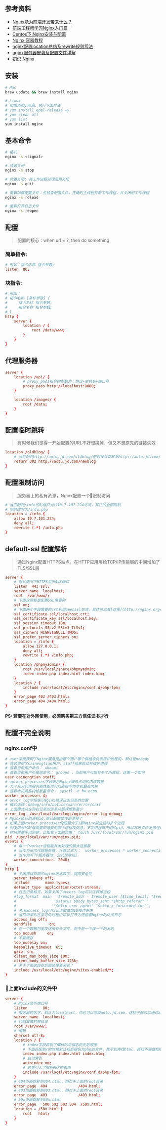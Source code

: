 ## 参考资料
- [Nginx能为前端开发带来什么？](http://imweb.io/topic/56386972d12b230c26e1a17d)
- [前端工程师学习Nginx入门篇](http://cnt1992.xyz/2016/03/18/simple-intro-to-nginx/)
- [Centos下 Nginx安装与配置](https://www.jianshu.com/p/d5114a2a2052)
- [Nginx 容器教程](http://www.ruanyifeng.com/blog/2018/02/nginx-docker.html)
- [nginx配置location总结及rewrite规则写法](http://seanlook.com/2015/05/17/nginx-location-rewrite/)
- [nginx服务器安装及配置文件详解](http://seanlook.com/2015/05/17/nginx-install-and-config/)
- [初识 Nginx](https://lufficc.com/blog/nginx-for-beginners)

## 安装
```zsh
# Mac
brew update && brew install nginx

# Linux
# 如需添加yum源，执行下面方法
# yum install epel-release –y
# yum clean all
# yum list
yum install nginx
```

## 基本命令

```zsh
# 格式
nginx -s <signal>

# 快速关闭
nginx -s stop

# 优雅关闭: 待工作进程处理完再关闭
nginx -s quit

# 重新加载配置文件：先检查配置文件，正确时主线程开新工作线程，并关闭旧工作线程
nginx -s reload

# 重新打开日志文件
nginx -s reopen
```
## 配置
> 配置的核心：when url = ?, then do something

### 简单指令: 
```conf
# 形如：指令名称 指令参数;
listen  80;
```

### 块指令:
```conf
# 形如：
# 指令名称 [条件参数] {
#     指令名称 指令参数;
#     指令名称 指令参数;
# }
http {
    server {
        location / {
            root /data/www;
        }
    }
}
```

## 代理服务器
```conf
server {
    location /api/ {
        # proxy_pass指令的参数为：协议+主机名+端口号
        proxy_pass http://localhost:8080;
    }

    location /images/ {
        root /data;
    }
}
```

## 配置临时跳转
> 有时候我们觉得一开始配置的URL不好想换掉，但又不想原先的链接失效

```conf
location /oldblog/ {
    # 当匹配到http://aotu.jd.com/oldblog/的时候会跳转到http://aotu.jd.com/newblog
    return 302 http://aotu.jd.com/newblog
}
```
## 配置限制访问
> 服务器上的私有资源，Nginx配置一个限制访问
```conf
# 当匹配到/info的时候只允许10.7.101.224访问，其它的全部限制
# 同时改写为/info.php
location = /info {
    allow 10.7.101.224;
    deny all;
    rewrite (.*) /info.php
}
```
## default-ssl 配置解析
> 通过Nginx配置HTTPS站点，在HTTP应用层给TCP/IP传输层的中间增加了TLS/SSL层
```conf
server {
    # 默认情况下HTTPS监听443端口
    listen  443 ssl;
    server_name  localhost;
    root  /var/www/;
    # 下面这些都是配置SSL需要的
    ssl on;
    # 下面两个字段需要的crt利用openssl生成，具体可以看[这里](http://nginx.org/en/docs/http/configuring_https_servers.html)
    ssl_certificate ssl/localhost.crt;
    ssl_certificate_key ssl/localhost.key;
    ssl_session_timeout 10m;
    ssl_protocols SSLv2 SSLv3 TLSv1;
    ssl_ciphers HIGH:!aNULL:!MD5;
    ssl_prefer_server_ciphers on;
    location = /info {
        allow 127.0.0.1;
        deny all;
        rewrite (.*) /info.php;
    }
    location /phpmyadmin/ {
        root /usr/local/share/phpmyadmin;
        index index.php index.html index.htm;
    }
    location / {
        include /usr/local/etc/nginx/conf.d/php-fpm;
    }
    error_page 403 /403.html;
    error_page 404 /404.html;
}
```
**PS: 若要在对外网使用，必须购买第三方信任证书才行**

## 配置不完全说明
### nginx.conf中
```conf
# user字段表明了Nginx服务是由哪个用户哪个群组来负责维护进程的，默认是nobody
# 我这里用了cainengtian用户，staff组来启动并维护进程
# 查看当前用户命令： whoami
# 查看当前用户所属组命令： groups ，当前用户可能有多个所属组，选第一个即可
user cainengtian staff;
# worker_processes字段表示Nginx服务占用的内核数量
# 为了充分利用服务器性能你可以直接写你本机最高内核
# 查看本机最高内核数量命令： sysctl -n hw.ncpu
worker_processes 4;
# error_log字段表示Nginx错误日志记录的位置
# 模式选择：debug/info/notice/warn/error/crit
# 上面模式从左到右记录的信息从最详细到最少
error_log  /usr/local/var/logs/nginx/error.log debug;
# Nginx执行的进程id,默认配置文件是注释了
# 如果上面worker_processes的数量大于1那Nginx就会启动多个进程
# 而发信号的时候需要知道要向哪个进程发信息，不同进程有不同的pid，所以写进文件发信号比较简单
# 你只需要手动创建，比如我下面的位置： touch /usr/local/var/run/nginx.pid
pid  /usr/local/var/run/nginx.pid;
events {
    # 每一个worker进程能并发处理的最大连接数
    # 当作为反向代理服务器，计算公式为： `worker_processes * worker_connections / 4`
    # 当作为HTTP服务器时，公式是除以2
    worker_connections  2048;
}
http {
    # 关闭错误页面的nginx版本数字，提高安全性
    server_tokens off;
    include       mime.types;
    default_type  application/octet-stream;
    # 日志记录格式，如果关闭了access_log可以注释掉这段
    #log_format  main  '$remote_addr - $remote_user [$time_local] "$request" '
    #                 '$status $body_bytes_sent "$http_referer" '
    #                '"$http_user_agent" "$http_x_forwarded_for"';
    # 关闭access_log可以让读取磁盘IO操作更快
    # 当然如果你在学习的过程中可以打开方便查看Nginx的访问日志
    access_log off;
    sendfile        on;
    # 在一个数据包里发送所有头文件，而不是一个接一个的发送
    tcp_nopush     on;
    # 不要缓存
    tcp_nodelay on;
    keepalive_timeout  65;
    gzip  on;
    client_max_body_size 10m;
    client_body_buffer_size 128k;
    # 关于下面这段在后面紧接着来谈！
    include /usr/local/etc/nginx/sites-enabled/*;
}
```
### 上面include的文件中
```conf
server {
    # Nginx监听端口号
    listen       80;
    # 服务器的名字，默认为localhost，你也可以写成aotu.jd.com，这样子就可以通过aotu.jd.com来访问
    server_name  localhost;
    # 代码放置的根目录
    root /var/www/;
    # 编码
    charset utf-8;    
    location / {
        # index字段声明了解析的后缀名的先后顺序
        # 下面匹配到/的时候默认找后缀名为php的文件，找不到再找html，再找不到就找htm
        index index.php index.html index.htm;
        # 自动索引
        autoindex on;
        # 这里引入了解析PHP的东西
        include /usr/local/etc/nginx/conf.d/php-fpm;
    }    
    # 404页面跳转到404.html，相对于上面的root目录
    error_page  404              /404.html;
    # 403页面跳转到403.html，相对于上面的root目录
    error_page  403              /403.html;
    # 50x页面跳转到50x.html
    error_page   500 502 503 504  /50x.html;
    location = /50x.html {
        root   html;
    }
}
```